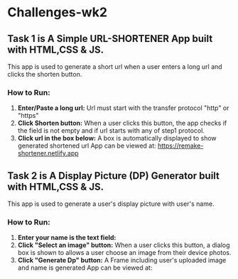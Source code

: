 # Challenges-wk2

## Task 1 is A Simple URL-SHORTENER App built with HTML,CSS & JS. 
This app is used to generate a short url when a user enters a long url and clicks the shorten button.
### How to Run: 
1. **Enter/Paste a long url:** Url must start with the transfer protocol "http" or "https"
2. **Click Shorten button:** When a user clicks this button, the app checks if the field is not empty and if url starts with any of step1 protocol.
3. **Click url in the box below:** A box is automatically displayed to show generated shortened url
App can be viewed at: https://remake-shortener.netlify.app


## Task 2 is A Display Picture (DP) Generator built with HTML,CSS & JS. 
This app is used to generate a user's display picture with user's name.
### How to Run: 
1. **Enter your name is the text field:** 
2. **Click "Select an image" button:** When a user clicks this button, a dialog box is shown to allows a user choose an image from their device photos.
3. **Click "Generate Dp" button:** A Frame including user's uploaded image and name is generated
App can be viewed at: 
